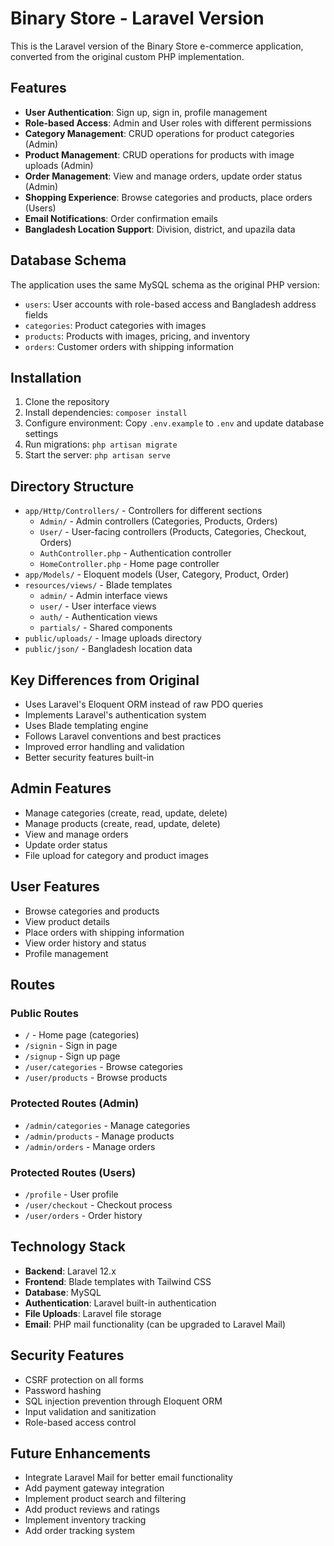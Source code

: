 # Binary Store - Laravel Version

This is the Laravel version of the Binary Store e-commerce application, converted from the original custom PHP implementation.

## Features

- **User Authentication**: Sign up, sign in, profile management
- **Role-based Access**: Admin and User roles with different permissions
- **Category Management**: CRUD operations for product categories (Admin)
- **Product Management**: CRUD operations for products with image uploads (Admin)
- **Order Management**: View and manage orders, update order status (Admin)
- **Shopping Experience**: Browse categories and products, place orders (Users)
- **Email Notifications**: Order confirmation emails
- **Bangladesh Location Support**: Division, district, and upazila data

## Database Schema

The application uses the same MySQL schema as the original PHP version:

- `users`: User accounts with role-based access and Bangladesh address fields
- `categories`: Product categories with images
- `products`: Products with images, pricing, and inventory
- `orders`: Customer orders with shipping information

## Installation

1. Clone the repository
2. Install dependencies: `composer install`
3. Configure environment: Copy `.env.example` to `.env` and update database settings
4. Run migrations: `php artisan migrate`
5. Start the server: `php artisan serve`

## Directory Structure

- `app/Http/Controllers/` - Controllers for different sections
  - `Admin/` - Admin controllers (Categories, Products, Orders)
  - `User/` - User-facing controllers (Products, Categories, Checkout, Orders)
  - `AuthController.php` - Authentication controller
  - `HomeController.php` - Home page controller
- `app/Models/` - Eloquent models (User, Category, Product, Order)
- `resources/views/` - Blade templates
  - `admin/` - Admin interface views
  - `user/` - User interface views
  - `auth/` - Authentication views
  - `partials/` - Shared components
- `public/uploads/` - Image uploads directory
- `public/json/` - Bangladesh location data

## Key Differences from Original

- Uses Laravel's Eloquent ORM instead of raw PDO queries
- Implements Laravel's authentication system
- Uses Blade templating engine
- Follows Laravel conventions and best practices
- Improved error handling and validation
- Better security features built-in

## Admin Features

- Manage categories (create, read, update, delete)
- Manage products (create, read, update, delete)
- View and manage orders
- Update order status
- File upload for category and product images

## User Features

- Browse categories and products
- View product details
- Place orders with shipping information
- View order history and status
- Profile management

## Routes

### Public Routes
- `/` - Home page (categories)
- `/signin` - Sign in page
- `/signup` - Sign up page
- `/user/categories` - Browse categories
- `/user/products` - Browse products

### Protected Routes (Admin)
- `/admin/categories` - Manage categories
- `/admin/products` - Manage products
- `/admin/orders` - Manage orders

### Protected Routes (Users)
- `/profile` - User profile
- `/user/checkout` - Checkout process
- `/user/orders` - Order history

## Technology Stack

- **Backend**: Laravel 12.x
- **Frontend**: Blade templates with Tailwind CSS
- **Database**: MySQL
- **Authentication**: Laravel built-in authentication
- **File Uploads**: Laravel file storage
- **Email**: PHP mail functionality (can be upgraded to Laravel Mail)

## Security Features

- CSRF protection on all forms
- Password hashing
- SQL injection prevention through Eloquent ORM
- Input validation and sanitization
- Role-based access control

## Future Enhancements

- Integrate Laravel Mail for better email functionality
- Add payment gateway integration
- Implement product search and filtering
- Add product reviews and ratings
- Implement inventory tracking
- Add order tracking system
